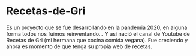 # Recetas-de-Gri

Es un proyecto que se fue desarrollando en la pandemia 2020, en alguna forma todos nos fuimos reinventando... Y así nació el canal de Youtube de Recetas de Gri (mi hermana que cocina comida vegana).
Fue creciendo y ahora es momento de que tenga su propia web de recetas.
